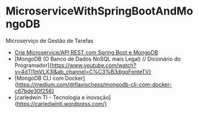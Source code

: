 # MicroserviceWithSpringBootAndMongoDB
Microserviço de Gestão de Tarefas

- [Crie Microservice/API REST com Spring Boot e MongoDB](https://www.udemy.com/course/introducao-a-microservico-rest-com-spring-boot-e-mongodb/learn/lecture/19188464?start=15#overview)
- [MongoDB (O Banco de Dados NoSQL mais Legal) // Dicionário do Programador]{https://www.youtube.com/watch?v=4dTI1mVLX3I&ab_channel=C%C3%B3digoFonteTV}
- [MongoDB CLI com Docker]{https://medium.com/@flaviochess/mongodb-cli-com-docker-c67bde30f256}
- [carledwin TI - Tecnologia e inovação]{https://carledwinti.wordpress.com/}